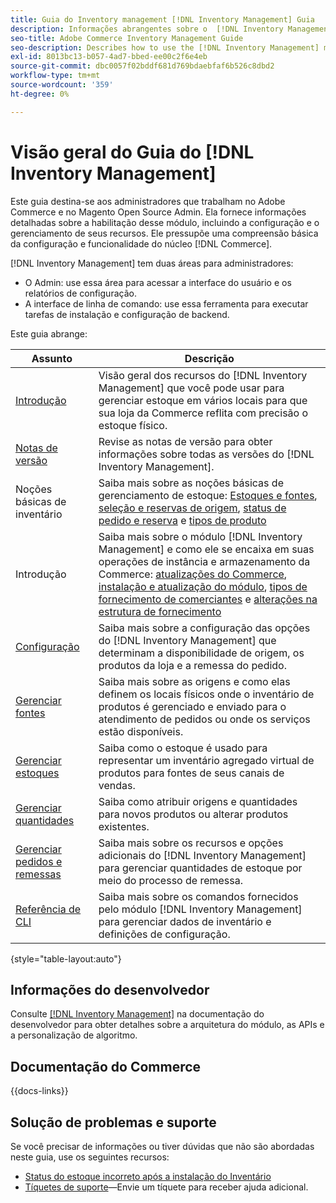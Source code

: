 ```yaml
---
title: Guia do Inventory management [!DNL Inventory Management] Guia
description: Informações abrangentes sobre o  [!DNL Inventory Management]  para administradores do Adobe Commerce e do Magento Open Source, incluindo migração e configuração.
seo-title: Adobe Commerce Inventory Management Guide
seo-description: Describes how to use the [!DNL Inventory Management] module in Adobe Commerce or Magento Open Source.
exl-id: 8013bc13-b057-4ad7-bbed-ee00c2f6e4eb
source-git-commit: dbc0057f02bddf681d769bdaebfaf6b526c8dbd2
workflow-type: tm+mt
source-wordcount: '359'
ht-degree: 0%

---
```


# Visão geral do Guia do [!DNL Inventory Management]

Este guia destina-se aos administradores que trabalham no Adobe Commerce e no Magento Open Source Admin. Ela fornece informações detalhadas sobre a habilitação desse módulo, incluindo a configuração e o gerenciamento de seus recursos. Ele pressupõe uma compreensão básica da configuração e funcionalidade do núcleo [!DNL Commerce].

[!DNL Inventory Management] tem duas áreas para administradores:

- O Admin: use essa área para acessar a interface do usuário e os relatórios de configuração.
- A interface de linha de comando: use essa ferramenta para executar tarefas de instalação e configuração de backend.

Este guia abrange:

| Assunto | Descrição |
| ------- | ----------- |
| [Introdução](introduction.md) | Visão geral dos recursos do [!DNL Inventory Management] que você pode usar para gerenciar estoque em vários locais para que sua loja da Commerce reflita com precisão o estoque físico. |
| [Notas de versão](release-notes.md) | Revise as notas de versão para obter informações sobre todas as versões do [!DNL Inventory Management]. |
| Noções básicas de inventário | Saiba mais sobre as noções básicas de gerenciamento de estoque: [Estoques e fontes](sources-stocks.md), [seleção e reservas de origem](selection-reservations.md), [status de pedido e reserva](order-status.md) e [tipos de produto](product-types.md) |
| Introdução | Saiba mais sobre o módulo [!DNL Inventory Management] e como ele se encaixa em suas operações de instância e armazenamento da Commerce: [atualizações do Commerce](migrate.md), [instalação e atualização do módulo](install-update.md), [tipos de fornecimento de comerciantes](merchant-sourcing.md) e [alterações na estrutura de fornecimento](expand-restructure.md) |
| [Configuração](configuration.md) | Saiba mais sobre a configuração das opções do [!DNL Inventory Management] que determinam a disponibilidade de origem, os produtos da loja e a remessa do pedido. |
| [Gerenciar fontes](sources-manage.md) | Saiba mais sobre as origens e como elas definem os locais físicos onde o inventário de produtos é gerenciado e enviado para o atendimento de pedidos ou onde os serviços estão disponíveis. |
| [Gerenciar estoques](stocks-manage.md) | Saiba como o estoque é usado para representar um inventário agregado virtual de produtos para fontes de seus canais de vendas. |
| [Gerenciar quantidades](quantities-manage.md) | Saiba como atribuir origens e quantidades para novos produtos ou alterar produtos existentes. |
| [Gerenciar pedidos e remessas](shipments.md) | Saiba mais sobre os recursos e opções adicionais do [!DNL Inventory Management] para gerenciar quantidades de estoque por meio do processo de remessa. |
| [Referência de CLI](cli.md) | Saiba mais sobre os comandos fornecidos pelo módulo [!DNL Inventory Management] para gerenciar dados de inventário e definições de configuração. |

{style="table-layout:auto"}

## Informações do desenvolvedor

Consulte [[!DNL Inventory Management]](https://developer.adobe.com/commerce/webapi/rest/inventory/) na documentação do desenvolvedor para obter detalhes sobre a arquitetura do módulo, as APIs e a personalização de algoritmo.

## Documentação do Commerce

{{docs-links}}

## Solução de problemas e suporte

Se você precisar de informações ou tiver dúvidas que não são abordadas neste guia, use os seguintes recursos:

- [Status do estoque incorreto após a instalação do Inventário](https://experienceleague.adobe.com/docs/commerce-knowledge-base/kb/troubleshooting/miscellaneous/stock-status-incorrect-after-magento-inventory-install.html)
- [Tíquetes de suporte](https://experienceleague.adobe.com/docs/commerce-knowledge-base/kb/help-center-guide/magento-help-center-user-guide.html#submit-ticket)—Envie um tíquete para receber ajuda adicional.
